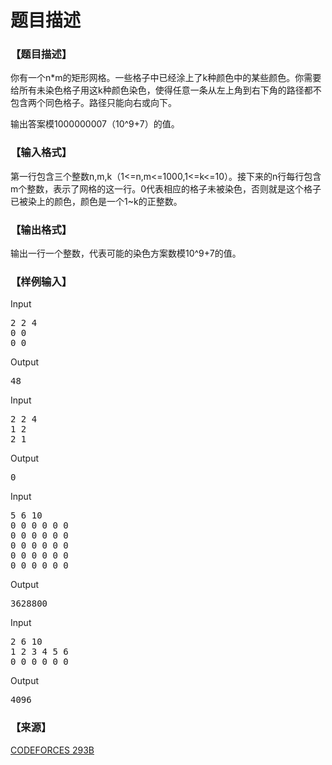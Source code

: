 # 题目描述


<h3>
【题目描述】
</h3>
<p>
你有一个n*m的矩形网格。一些格子中已经涂上了k种颜色中的某些颜色。你需要给所有未染色格子用这k种颜色染色，使得任意一条从左上角到右下角的路径都不包含两个同色格子。路径只能向右或向下。
</p>
<p>
输出答案模1000000007（10^9+7）的值。
</p>
<h3>
【输入格式】
</h3>
<p>
第一行包含三个整数n,m,k（1&lt;=n,m&lt;=1000,1&lt;=k&lt;=10）。接下来的n行每行包含m个整数，表示了网格的这一行。0代表相应的格子未被染色，否则就是这个格子已被染上的颜色，颜色是一个1~k的正整数。
</p>
<h3>
【输出格式】
</h3>
<p>
输出一行一个整数，代表可能的染色方案数模10^9+7的值。
</p>
<h3>
【样例输入】
</h3>
<div class="sample-test">
<div class="input">
<div class="title">
Input
</div>
<pre>2 2 4
0 0
0 0
</pre>
</div>
<div class="output">
<div class="title">
Output
</div>
<pre>48
</pre>
</div>
<div class="input">
<div class="title">
Input
</div>
<pre>2 2 4
1 2
2 1
</pre>
</div>
<div class="output">
<div class="title">
Output
</div>
<pre>0
</pre>
</div>
<div class="input">
<div class="title">
Input
</div>
<pre>5 6 10
0 0 0 0 0 0
0 0 0 0 0 0
0 0 0 0 0 0
0 0 0 0 0 0
0 0 0 0 0 0
</pre>
</div>
<div class="output">
<div class="title">
Output
</div>
<pre>3628800
</pre>
</div>
<div class="input">
<div class="title">
Input
</div>
<pre>2 6 10
1 2 3 4 5 6
0 0 0 0 0 0
</pre>
</div>
<div class="output">
<div class="title">
Output
</div>
<pre>4096</pre>
</div>
</div>
<h3>
【来源】
</h3>
<p>
<a href="http://codeforces.com/problemset/problem/293/B" target="_blank">CODEFORCES 293B</a> 
</p>
